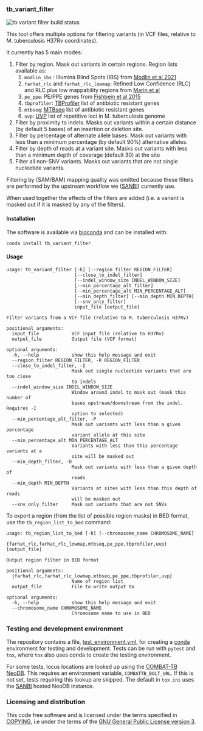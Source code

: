 ### tb_variant_filter

![tb variant filter build status](https://github.com/COMBAT-TB/tb_variant_filter/actions/workflows/tb_variant_filter.yml/badge.svg)

This tool offers multiple options for filtering variants (in VCF files, relative to M. tuberculosis H37Rv coordinates).

It currently has 5 main modes:

1. Filter by region. Mask out variants in certain regions. Region lists available as:
    1. `modlin_ibs` :  Illumina Blind Spots (IBS) from [Modlin et al 2021](https://www.microbiologyresearch.org/content/journal/mgen/10.1099/mgen.0.000465)
    2. `farhat_rlc` and `farhat_rlc_lowmap`:  Refined Low Confidence (RLC) and RLC plus low mappability regions from [Marin et al](https://doi.org/10.1093/bioinformatics/btac023)
    3. `pe_ppe`: PE/PPE genes from [Fishbein et al 2015](https://onlinelibrary.wiley.com/doi/full/10.1111/mmi.12981)
    4. `tbprofiler`: [TBProfiler](http://tbdr.lshtm.ac.uk/) list of antibiotic resistant genes
    5. `mtbseq`: [MTBseq](https://github.com/ngs-fzb/MTBseq_source) list of antibiotic resistant genes
    6. `uvp`: [UVP](https://github.com/CPTR-ReSeqTB/UVP) list of repetitive loci in M. tuberculosis genome
2. Filter by proximity to indels. Masks out variants within a certain distance (by default 5 bases) of an insertion or
 deletion site.
3. Filter by percentage of alternate allele bases. Mask out variants with less than a minimum percentage 
(by default 90%) alternative alleles.
4. Filter by depth of reads at a variant site. Masks out variants with less than a minimum depth of coverage 
(default 30) at the site
5. Filter all non-SNV variants. Masks out variants that are not single nucleotide variants.

Filtering by (SAM/BAM) mapping quality was omitted because these filters are performed by the upstream 
workflow we ([SANBI](https://www.sanbi.ac.za)) currently use.
 
When used together the effects of the filters are added (i.e. a variant is masked out if it is masked by any of the filters).

#### Installation

The software is available via [bioconda](https://bioconda.github.io/) and can be installed with:

```
conda install tb_variant_filter
```

#### Usage
```
usage: tb_variant_filter [-h] [--region_filter REGION_FILTER]
                         [--close_to_indel_filter]
                         [--indel_window_size INDEL_WINDOW_SIZE]
                         [--min_percentage_alt_filter]
                         [--min_percentage_alt MIN_PERCENTAGE_ALT]
                         [--min_depth_filter] [--min_depth MIN_DEPTH]
                         [--snv_only_filter]
                         input_file [output_file]

Filter variants from a VCF file (relative to M. tuberculosis H37Rv)

positional arguments:
  input_file            VCF input file (relative to H37Rv)
  output_file           Output file (VCF format)

optional arguments:
  -h, --help            show this help message and exit
  --region_filter REGION_FILTER, -R REGION_FILTER
  --close_to_indel_filter, -I
                        Mask out single nucleotide variants that are too close
                        to indels
  --indel_window_size INDEL_WINDOW_SIZE
                        Window around indel to mask out (mask this number of
                        bases upstream/downstream from the indel. Requires -I
                        option to selected)
  --min_percentage_alt_filter, -P
                        Mask out variants with less than a given percentage
                        variant allele at this site
  --min_percentage_alt MIN_PERCENTAGE_ALT
                        Variants with less than this percentage variants at a
                        site will be masked out
  --min_depth_filter, -D
                        Mask out variants with less than a given depth of
                        reads
  --min_depth MIN_DEPTH
                        Variants at sites with less than this depth of reads
                        will be masked out
  --snv_only_filter     Mask out variants that are not SNVs
```

To export a region (from the list of possible region masks) in BED format, use the `tb_region_list_to_bed` command:


```
usage: tb_region_list_to_bed [-h] [--chromosome_name CHROMOSOME_NAME]
                             {farhat_rlc,farhat_rlc_lowmap,mtbseq,pe_ppe,tbprofiler,uvp} [output_file]

Output region filter in BED format

positional arguments:
  {farhat_rlc,farhat_rlc_lowmap,mtbseq,pe_ppe,tbprofiler,uvp}
                        Name of region list
  output_file           File to write output to

optional arguments:
  -h, --help            show this help message and exit
  --chromosome_name CHROMOSOME_NAME
                        Chromosome name to use in BED
```

### Testing and development environment

The repository contains a file, [test_environment.yml](test_environment.yml), for creating a [conda](https://docs.conda.io/en/latest/#)
environment for testing and development. Tests can be run with `pytest` and `tox`, where `tox` also uses conda to create the testing environment.

For some tests, locus locations are looked up using the [COMBAT-TB NeoDB](https://combattb.org/combat-tb-neodb/). This requires an
environment variable, `COMBATTB_BOLT_URL`. If this is not set, tests requiring this lookup are skipped. The default in `tox.ini` uses the [SANBI](https://www.sanbi.ac.za/) hosted NeoDB instance.

### Licensing and distribution

This code free software and is licensed under the terms specified in [COPYING](COPYING), i.e under the terms of the
[GNU General Public License version 3](https://www.gnu.org/licenses/gpl-3.0-standalone.html).
